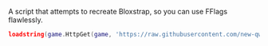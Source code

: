 A script that attempts to recreate Bloxstrap, so you can use FFlags flawlessly.

```lua
loadstring(game.HttpGet(game, 'https://raw.githubusercontent.com/new-qwertyui/Bloxstrap/main/loader.lua', true))()
```
